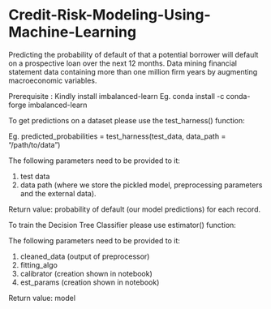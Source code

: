 # Credit-Risk-Modeling-Using-Machine-Learning
Predicting the probability of default of that a potential borrower will default on a prospective loan over the next 12 months. Data mining financial statement data containing more than one million firm years by augmenting macroeconomic variables.

Prerequisite : Kindly install imbalanced-learn
Eg. conda install -c conda-forge imbalanced-learn

To get predictions on a dataset please use the test_harness() function:

Eg. predicted_probabilities = test_harness(test_data, data_path = “/path/to/data”)

The following parameters need to be provided to it:
1. test data
2. data path (where we store the pickled model, preprocessing parameters and the external data).

Return value: probability of default (our model predictions) for each record.



To train the Decision Tree Classifier please use estimator() function: 

The following parameters need to be provided to it:
1. cleaned_data (output of preprocessor)
2. fitting_algo
3. calibrator  (creation shown in notebook)
4. est_params (creation shown in notebook)

Return value: model
